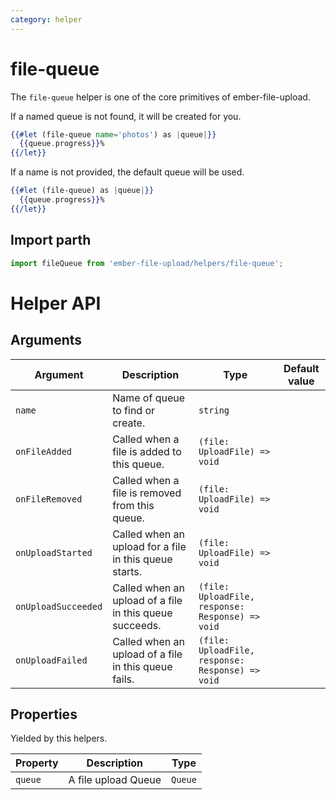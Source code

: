 ```yaml
---
category: helper
---
```


# file-queue

The `file-queue` helper is one of the core primitives of ember-file-upload.

If a named queue is not found, it will be created for you.

```hbs
{{#let (file-queue name='photos') as |queue|}}
  {{queue.progress}}%
{{/let}}
```

If a name is not provided, the default queue will be used.

```hbs
{{#let (file-queue) as |queue|}}
  {{queue.progress}}%
{{/let}}
```

## Import parth

```js
import fileQueue from 'ember-file-upload/helpers/file-queue';
```

# Helper API

## Arguments

| Argument            | Description                                             | Type                                             | Default value |
| ------------------- | ------------------------------------------------------- | ------------------------------------------------ | ------------- |
| `name`              | Name of queue to find or create.                        | `string`                                         |               |
| `onFileAdded`       | Called when a file is added to this queue.              | `(file: UploadFile) => void`                     |               |
| `onFileRemoved`     | Called when a file is removed from this queue.          | `(file: UploadFile) => void`                     |               |
| `onUploadStarted`   | Called when an upload for a file in this queue starts.  | `(file: UploadFile) => void`                     |               |
| `onUploadSucceeded` | Called when an upload of a file in this queue succeeds. | `(file: UploadFile, response: Response) => void` |               |
| `onUploadFailed`    | Called when an upload of a file in this queue fails.    | `(file: UploadFile, response: Response) => void` |               |

## Properties

Yielded by this helpers.

| Property | Description         | Type    |
| -------- | ------------------- | ------- |
| `queue`  | A file upload Queue | `Queue` |
